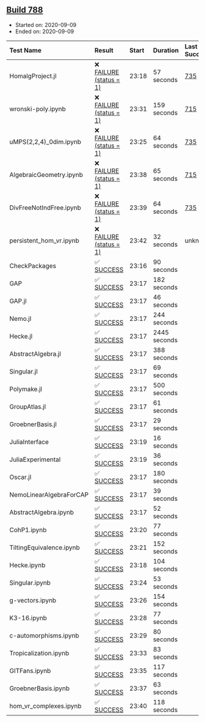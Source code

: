 ## [Build 788](https://oscarci.mathematik.uni-kl.de/job/oscar-stable/788/)

* Started on: 2020-09-09
* Ended on: 2020-09-09

| Test Name    | Result | Start | Duration | Last Success | First Failure |
|:-------------|:-------|:------|:---------|:-------------|:--------------|
| HomalgProject.jl | ❌ [FAILURE (status = 1)](https://oscarci.mathematik.uni-kl.de/job/oscar-stable/788/artifact/logs/build-788/HomalgProject.jl.log) | 23:18 | 57 seconds | [735](https://oscarci.mathematik.uni-kl.de/job/oscar-stable/735/) | [736](https://oscarci.mathematik.uni-kl.de/job/oscar-stable/736/) |
| wronski-poly.ipynb | ❌ [FAILURE (status = 1)](https://oscarci.mathematik.uni-kl.de/job/oscar-stable/788/artifact/logs/build-788/wronski-poly.ipynb.log) | 23:31 | 159 seconds | [715](https://oscarci.mathematik.uni-kl.de/job/oscar-stable/715/) | [716](https://oscarci.mathematik.uni-kl.de/job/oscar-stable/716/) |
| uMPS(2,2,4)_0dim.ipynb | ❌ [FAILURE (status = 1)](https://oscarci.mathematik.uni-kl.de/job/oscar-stable/788/artifact/logs/build-788/uMPS-2-2-4-_0dim.ipynb.log) | 23:25 | 64 seconds | [735](https://oscarci.mathematik.uni-kl.de/job/oscar-stable/735/) | [736](https://oscarci.mathematik.uni-kl.de/job/oscar-stable/736/) |
| AlgebraicGeometry.ipynb | ❌ [FAILURE (status = 1)](https://oscarci.mathematik.uni-kl.de/job/oscar-stable/788/artifact/logs/build-788/AlgebraicGeometry.ipynb.log) | 23:38 | 65 seconds | [715](https://oscarci.mathematik.uni-kl.de/job/oscar-stable/715/) | [716](https://oscarci.mathematik.uni-kl.de/job/oscar-stable/716/) |
| DivFreeNotIndFree.ipynb | ❌ [FAILURE (status = 1)](https://oscarci.mathematik.uni-kl.de/job/oscar-stable/788/artifact/logs/build-788/DivFreeNotIndFree.ipynb.log) | 23:39 | 64 seconds | [735](https://oscarci.mathematik.uni-kl.de/job/oscar-stable/735/) | [736](https://oscarci.mathematik.uni-kl.de/job/oscar-stable/736/) |
| persistent_hom_vr.ipynb | ❌ [FAILURE (status = 1)](https://oscarci.mathematik.uni-kl.de/job/oscar-stable/788/artifact/logs/build-788/persistent_hom_vr.ipynb.log) | 23:42 | 32 seconds | unknown | unknown |
| CheckPackages | ✅ [SUCCESS](https://oscarci.mathematik.uni-kl.de/job/oscar-stable/788/artifact/logs/build-788/CheckPackages.log) | 23:16 | 90 seconds |  |  |
| GAP | ✅ [SUCCESS](https://oscarci.mathematik.uni-kl.de/job/oscar-stable/788/artifact/logs/build-788/GAP.log) | 23:17 | 182 seconds |  |  |
| GAP.jl | ✅ [SUCCESS](https://oscarci.mathematik.uni-kl.de/job/oscar-stable/788/artifact/logs/build-788/GAP.jl.log) | 23:17 | 46 seconds |  |  |
| Nemo.jl | ✅ [SUCCESS](https://oscarci.mathematik.uni-kl.de/job/oscar-stable/788/artifact/logs/build-788/Nemo.jl.log) | 23:17 | 244 seconds |  |  |
| Hecke.jl | ✅ [SUCCESS](https://oscarci.mathematik.uni-kl.de/job/oscar-stable/788/artifact/logs/build-788/Hecke.jl.log) | 23:17 | 2445 seconds |  |  |
| AbstractAlgebra.jl | ✅ [SUCCESS](https://oscarci.mathematik.uni-kl.de/job/oscar-stable/788/artifact/logs/build-788/AbstractAlgebra.jl.log) | 23:17 | 388 seconds |  |  |
| Singular.jl | ✅ [SUCCESS](https://oscarci.mathematik.uni-kl.de/job/oscar-stable/788/artifact/logs/build-788/Singular.jl.log) | 23:17 | 69 seconds |  |  |
| Polymake.jl | ✅ [SUCCESS](https://oscarci.mathematik.uni-kl.de/job/oscar-stable/788/artifact/logs/build-788/Polymake.jl.log) | 23:17 | 500 seconds |  |  |
| GroupAtlas.jl | ✅ [SUCCESS](https://oscarci.mathematik.uni-kl.de/job/oscar-stable/788/artifact/logs/build-788/GroupAtlas.jl.log) | 23:17 | 61 seconds |  |  |
| GroebnerBasis.jl | ✅ [SUCCESS](https://oscarci.mathematik.uni-kl.de/job/oscar-stable/788/artifact/logs/build-788/GroebnerBasis.jl.log) | 23:17 | 29 seconds |  |  |
| JuliaInterface | ✅ [SUCCESS](https://oscarci.mathematik.uni-kl.de/job/oscar-stable/788/artifact/logs/build-788/JuliaInterface.log) | 23:19 | 16 seconds |  |  |
| JuliaExperimental | ✅ [SUCCESS](https://oscarci.mathematik.uni-kl.de/job/oscar-stable/788/artifact/logs/build-788/JuliaExperimental.log) | 23:19 | 36 seconds |  |  |
| Oscar.jl | ✅ [SUCCESS](https://oscarci.mathematik.uni-kl.de/job/oscar-stable/788/artifact/logs/build-788/Oscar.jl.log) | 23:17 | 180 seconds |  |  |
| NemoLinearAlgebraForCAP | ✅ [SUCCESS](https://oscarci.mathematik.uni-kl.de/job/oscar-stable/788/artifact/logs/build-788/NemoLinearAlgebraForCAP.log) | 23:17 | 39 seconds |  |  |
| AbstractAlgebra.ipynb | ✅ [SUCCESS](https://oscarci.mathematik.uni-kl.de/job/oscar-stable/788/artifact/logs/build-788/AbstractAlgebra.ipynb.log) | 23:17 | 52 seconds |  |  |
| CohP1.ipynb | ✅ [SUCCESS](https://oscarci.mathematik.uni-kl.de/job/oscar-stable/788/artifact/logs/build-788/CohP1.ipynb.log) | 23:20 | 77 seconds |  |  |
| TiltingEquivalence.ipynb | ✅ [SUCCESS](https://oscarci.mathematik.uni-kl.de/job/oscar-stable/788/artifact/logs/build-788/TiltingEquivalence.ipynb.log) | 23:21 | 152 seconds |  |  |
| Hecke.ipynb | ✅ [SUCCESS](https://oscarci.mathematik.uni-kl.de/job/oscar-stable/788/artifact/logs/build-788/Hecke.ipynb.log) | 23:18 | 104 seconds |  |  |
| Singular.ipynb | ✅ [SUCCESS](https://oscarci.mathematik.uni-kl.de/job/oscar-stable/788/artifact/logs/build-788/Singular.ipynb.log) | 23:24 | 53 seconds |  |  |
| g-vectors.ipynb | ✅ [SUCCESS](https://oscarci.mathematik.uni-kl.de/job/oscar-stable/788/artifact/logs/build-788/g-vectors.ipynb.log) | 23:26 | 154 seconds |  |  |
| K3-16.ipynb | ✅ [SUCCESS](https://oscarci.mathematik.uni-kl.de/job/oscar-stable/788/artifact/logs/build-788/K3-16.ipynb.log) | 23:28 | 77 seconds |  |  |
| c-automorphisms.ipynb | ✅ [SUCCESS](https://oscarci.mathematik.uni-kl.de/job/oscar-stable/788/artifact/logs/build-788/c-automorphisms.ipynb.log) | 23:29 | 80 seconds |  |  |
| Tropicalization.ipynb | ✅ [SUCCESS](https://oscarci.mathematik.uni-kl.de/job/oscar-stable/788/artifact/logs/build-788/Tropicalization.ipynb.log) | 23:33 | 83 seconds |  |  |
| GITFans.ipynb | ✅ [SUCCESS](https://oscarci.mathematik.uni-kl.de/job/oscar-stable/788/artifact/logs/build-788/GITFans.ipynb.log) | 23:35 | 117 seconds |  |  |
| GroebnerBasis.ipynb | ✅ [SUCCESS](https://oscarci.mathematik.uni-kl.de/job/oscar-stable/788/artifact/logs/build-788/GroebnerBasis.ipynb.log) | 23:37 | 63 seconds |  |  |
| hom_vr_complexes.ipynb | ✅ [SUCCESS](https://oscarci.mathematik.uni-kl.de/job/oscar-stable/788/artifact/logs/build-788/hom_vr_complexes.ipynb.log) | 23:40 | 118 seconds |  |  |
